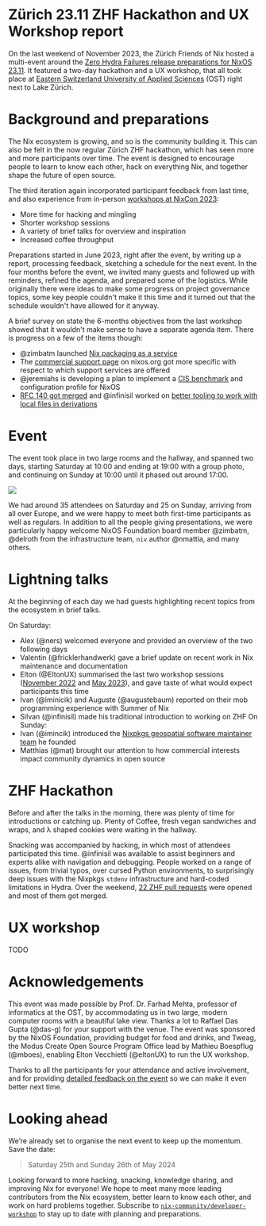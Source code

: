 # Zürich 23.11 ZHF Hackathon and UX Workshop report

On the last weekend of November 2023, the Zürich Friends of Nix hosted a multi-event around the [Zero Hydra Failures release preparations for NixOS 23.11](https://discourse.nixos.org/t/lets-have-a-great-23-11-release-cycle/33765).
It featured a two-day hackathon and a UX workshop, that all took place at [Eastern Switzerland University of Applied Sciences](https://www.ost.ch/) (OST) right next to Lake Zürich.

# Background and preparations

The Nix ecosystem is growing, and so is the community building it.
This can also be felt in the now regular Zürich ZHF hackathon, which has seen more and more participants over time.
The event is designed to encourage people to learn to know each other, hack on everything Nix, and together shape the future of open source.

The third iteration again incorporated participant feedback from last time, and also experience from in-person [workshops at NixCon 2023](https://discourse.nixos.org/t/nixcon-governance-workshop/32705):
- More time for hacking and mingling
- Shorter workshop sessions
- A variety of brief talks for overview and inspiration
- Increased coffee throughput

Preparations started in June 2023, right after the event, by writing up a report, processing feedback, sketching a schedule for the next event.
In the four months before the event, we invited many guests and followed up with reminders, refined the agenda, and prepared some of the logistics.
While originally there were ideas to make some progress on project governance topics, some key people couldn't make it this time and it turned out that the schedule wouldn't have allowed for it anyway.

A brief survey on state the 6-months objectives from the last workshop showed that it wouldn't make sense to have a separate agenda item.
There is progress on a few of the items though:
- @zimbatm launched [Nix packaging as a service](https://discourse.nixos.org/t/beta-launch-nix-packaging-as-a-service/34683)
- The [commercial support page](https://nixos.org/community/commercial-support) on nixos.org got more specific with respect to which support services are offered
- @jeremiahs is developing a plan to implement a [CIS benchmark](https://www.cisecurity.org/cis-benchmarks) and configuration profile for NixOS
- [RFC 140 got merged](https://media.ccc.de/v/nixcon-2023-35713-not-all-packages-anymore-nix) and @infinisil worked on [better tooling to work with local files in derivations](https://www.tweag.io/blog/2023-11-28-file-sets/)

# Event

The event took place in two large rooms and the hallway, and spanned two days, starting Saturday at 10:00 and ending at 19:00 with a group photo, and continuing on Sunday at 10:00 until it phased out around 17:00.

![](./XXX.jpg)

We had around 35 attendees on Saturday and 25 on Sunday, arriving from all over Europe, and we were happy to meet both first-time participants as well as regulars.
In addition to all the people giving presentations, we were particularly happy welcome NixOS Foundation board member @zimbatm, @delroth from the infrastructure team, `niv` author @nmattia, and many others.

# Lightning talks

At the beginning of each day we had guests highlighting recent topics from the ecosystem in brief talks.

On Saturday:
- Alex (@ners) welcomed everyone and provided an overview of the two following days
- Valentin (@fricklerhandwerk) gave a brief update on recent work in Nix maintenance and documentation
- Elton (@EltonUX) summarised the last two workshop sessions ([November 2022](https://discourse.nixos.org/t/2022-11-26-nix-nixpkgs-nixos-hackathon-in-zurich-rapperswil-jona/23402/11) and [May 2023](https://discourse.nixos.org/t/zurich-23-05-zhf-hackathon-and-workshop-report/29093)), and gave taste of what would expect participants this time
- Ivan (@iminicik) and Auguste (@augustebaum) reported on their mob programming experience with Summer of Nix
- Silvan (@infinisil) made his traditional introduction to working on ZHF
On Sunday:
- Ivan (@imincik) introduced the [Nixpkgs geospatial software maintainer team](https://discourse.nixos.org/t/creating-nix-geospatial-team/23454) he founded
- Matthias (@mat) brought our attention to how commercial interests impact community dynamics in open source 

# ZHF Hackathon

Before and after the talks in the morning, there was plenty of time for introductions or catching up.
Plenty of Coffee, fresh vegan sandwiches and wraps, and λ shaped cookies were waiting in the hallway.

Snacking was accompanied by hacking, in which most of attendees participated this time.
@infinisil was available to assist beginners and experts alike with navigation and debugging.
People worked on a range of issues, from trivial typos, over cursed Python environments, to surprisingly deep issues with the Nixpkgs `stdenv` infrastructure and hard-coded limitations in Hydra.
Over the weekend, [22 ZHF pull requests](https://github.com/NixOS/nixpkgs/issues?q=ZurichZHF+created%3A%3E2023-11-24) were opened and most of them got merged.

# UX workshop

TODO

# Acknowledgements

This event was made possible by Prof. Dr. Farhad Mehta, professor of informatics at the OST, by accommodating us in two large, modern computer rooms with a beautiful lake view.
Thanks a lot to Raffael Das Gupta (@das-g) for your support with the venue.
The event was sponsored by the NixOS Foundation, providing budget for food and drinks, and Tweag, the Modus Create Open Source Program Office lead by Mathieu Boespflug (@mboes), enabling Elton Vecchietti (@eltonUX) to run the UX workshop.

Thanks to all the participants for your attendance and active involvement, and for providing [detailed feedback on the event](https://github.com/nix-community/developer-workshop/issues/3) so we can make it even better next time.

# Looking ahead

We’re already set to organise the next event to keep up the momentum.
Save the date:

> Saturday 25th and Sunday 26th of May 2024

Looking forward to more hacking, snacking, knowledge sharing, and improving Nix for everyone!
We hope to meet many more leading contributors from the Nix ecosystem, better learn to know each other, and work on hard problems together.
Subscribe to [`nix-community/developer-workshop`](https://github.com/nix-community/developer-workshop) to stay up to date with planning and preparations.
